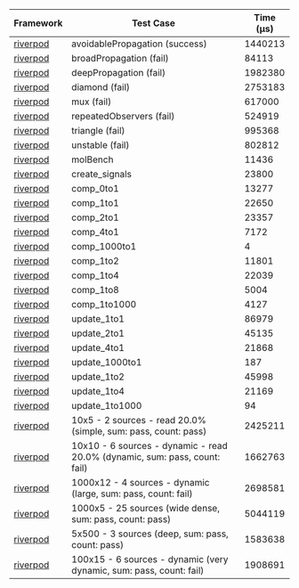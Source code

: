 | Framework | Test Case | Time (μs) |
| --- | --- | --- |
| [riverpod](https://github.com/rrousselGit/riverpod) | avoidablePropagation (success) | 1440213 |
| [riverpod](https://github.com/rrousselGit/riverpod) | broadPropagation (fail) | 84113 |
| [riverpod](https://github.com/rrousselGit/riverpod) | deepPropagation (fail) | 1982380 |
| [riverpod](https://github.com/rrousselGit/riverpod) | diamond (fail) | 2753183 |
| [riverpod](https://github.com/rrousselGit/riverpod) | mux (fail) | 617000 |
| [riverpod](https://github.com/rrousselGit/riverpod) | repeatedObservers (fail) | 524919 |
| [riverpod](https://github.com/rrousselGit/riverpod) | triangle (fail) | 995368 |
| [riverpod](https://github.com/rrousselGit/riverpod) | unstable (fail) | 802812 |
| [riverpod](https://github.com/rrousselGit/riverpod) | molBench | 11436 |
| [riverpod](https://github.com/rrousselGit/riverpod) | create_signals | 23800 |
| [riverpod](https://github.com/rrousselGit/riverpod) | comp_0to1 | 13277 |
| [riverpod](https://github.com/rrousselGit/riverpod) | comp_1to1 | 22650 |
| [riverpod](https://github.com/rrousselGit/riverpod) | comp_2to1 | 23357 |
| [riverpod](https://github.com/rrousselGit/riverpod) | comp_4to1 | 7172 |
| [riverpod](https://github.com/rrousselGit/riverpod) | comp_1000to1 | 4 |
| [riverpod](https://github.com/rrousselGit/riverpod) | comp_1to2 | 11801 |
| [riverpod](https://github.com/rrousselGit/riverpod) | comp_1to4 | 22039 |
| [riverpod](https://github.com/rrousselGit/riverpod) | comp_1to8 | 5004 |
| [riverpod](https://github.com/rrousselGit/riverpod) | comp_1to1000 | 4127 |
| [riverpod](https://github.com/rrousselGit/riverpod) | update_1to1 | 86979 |
| [riverpod](https://github.com/rrousselGit/riverpod) | update_2to1 | 45135 |
| [riverpod](https://github.com/rrousselGit/riverpod) | update_4to1 | 21868 |
| [riverpod](https://github.com/rrousselGit/riverpod) | update_1000to1 | 187 |
| [riverpod](https://github.com/rrousselGit/riverpod) | update_1to2 | 45998 |
| [riverpod](https://github.com/rrousselGit/riverpod) | update_1to4 | 21169 |
| [riverpod](https://github.com/rrousselGit/riverpod) | update_1to1000 | 94 |
| [riverpod](https://github.com/rrousselGit/riverpod) | 10x5 - 2 sources - read 20.0% (simple, sum: pass, count: pass) | 2425211 |
| [riverpod](https://github.com/rrousselGit/riverpod) | 10x10 - 6 sources - dynamic - read 20.0% (dynamic, sum: pass, count: fail) | 1662763 |
| [riverpod](https://github.com/rrousselGit/riverpod) | 1000x12 - 4 sources - dynamic (large, sum: pass, count: fail) | 2698581 |
| [riverpod](https://github.com/rrousselGit/riverpod) | 1000x5 - 25 sources (wide dense, sum: pass, count: pass) | 5044119 |
| [riverpod](https://github.com/rrousselGit/riverpod) | 5x500 - 3 sources (deep, sum: pass, count: pass) | 1583638 |
| [riverpod](https://github.com/rrousselGit/riverpod) | 100x15 - 6 sources - dynamic (very dynamic, sum: pass, count: fail) | 1908691 |
